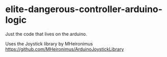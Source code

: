 # elite-dangerous-controller-arduino-logic
Just the code that lives on the arduino.

Uses the Joystick library by MHeironimus
https://github.com/MHeironimus/ArduinoJoystickLibrary
